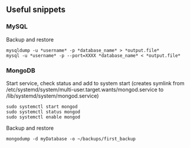 ## Useful snippets

### MySQL
Backup and restore 
```
mysqldump -u *username* -p *database_name* > *output.file*
mysql -u *username* -p --port=XXXX *database_name* < *output.file*
```

### MongoDB
Start service, check status and add to system start (creates symlink from /etc/systemd/system/multi-user.target.wants/mongod.service to /lib/systemd/system/mongod.service)
```
sudo systemctl start mongod
sudo systemctl status mongod
sudo systemctl enable mongod
```
Backup and restore
```
mongodump -d myDatabase -o ~/backups/first_backup
```
